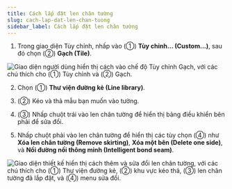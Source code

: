 ```yaml
---
title: Cách lắp đặt len chân tường
slug: cach-lap-dat-len-chan-tuong
sidebar_label: Cách lắp đặt len chân tường
---
```


1. Trong giao diện Tùy chỉnh, nhấp vào (①) **Tùy chỉnh... (Custom...)**, sau đó chọn (②) **Gạch (Tile)**.

![Giao diện người dùng hiển thị cách vào chế độ Tùy chỉnh Gạch, với các chú thích cho (①) Tùy chỉnh và (②) Gạch.](https://storage.googleapis.com/jegavn_kb/images/fafd4ae9-088d-4882-b67c-07b65dffc691.png)

2. Chọn (①) **Thư viện đường kẻ (Line library)**.

3. (②) Kéo và thả mẫu bạn muốn vào tường.

4. (③) Nhấp chuột trái vào len chân tường để hiển thị bảng điều khiển bên phải để sửa đổi.

5. Nhấp chuột phải vào len chân tường để hiển thị các tùy chọn (④) như **Xóa len chân tường (Remove skirting)**, **Xóa một bên (Delete one side)**, và **Nối đường nối thông minh (Intelligent bond seam)**.

![Giao diện thiết kế hiển thị cách thêm và sửa đổi len chân tường, với các chú thích cho (①) Thư viện đường kẻ, (②) khu vực kéo thả, (③) len chân tường đã lắp đặt, và (④) menu sửa đổi.](https://storage.googleapis.com/jegavn_kb/images/9045339a-be19-49db-9698-88dfbf6fe243.png)